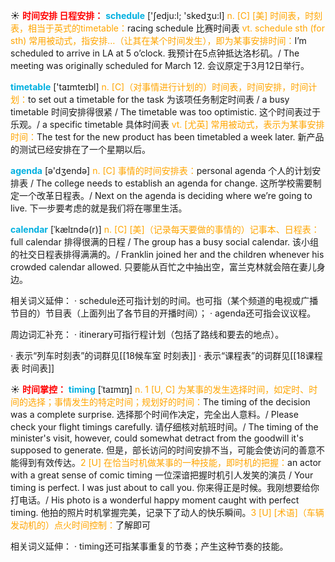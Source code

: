 ☀ <font color="red">**时间安排 日程安排：**</font>
<font color="sky blue">**schedule**</font> ['ʃedju:l; 'skedӡu:l] 
<font color="orange">n. [C] [美] 时间表，时刻表，相当于英式的timetable：</font>racing schedule 比赛时间表 <font color="orange">vt. schedule sth (for sth) 常用被动式，指安排…（让其在某个时间发生），即为某事安排时间：</font>I’m scheduled to arrive in LA at 5 o’clock. 我预计在5点钟抵达洛杉矶。/ The meeting was originally scheduled for March 12. 会议原定于3月12日举行。

<font color="sky blue">**timetable**</font> ['taɪmteɪbl] 
<font color="orange">n. [C]（对事情进行计划的）时间表，时间安排，时间计划：</font>to set out a timetable for the task 为该项任务制定时间表 / a busy timetable 时间安排得很紧 / The timetable was too optimistic. 这个时间表过于乐观。/ a specific timetable 具体时间表 <font color="orange">vt. [尤英] 常用被动式，表示为某事安排时间：</font>The test for the new product has been timetabled a week later. 新产品的测试已经安排在了一个星期以后。

<font color="sky blue">**agenda**</font> [ə'dӡendə] 
<font color="orange">n. [C] 事情的时间安排表：</font>personal agenda 个人的计划安排表 / The college needs to establish an agenda for change. 这所学校需要制定一个改革日程表。/ Next on the agenda is deciding where we’re going to live. 下一步要考虑的就是我们将在哪里生活。
           
<font color="sky blue">**calendar**</font> [ˈkælɪndə(r)]
<font color="orange">n. [C] [美]（记录每天要做的事情的）记事本、日程表：</font>full calendar 排得很满的日程 / The group has a busy social calendar. 该小组的社交日程表排得满满的。/ Franklin joined her and the children whenever his crowded calendar allowed. 只要能从百忙之中抽出空，富兰克林就会陪在妻儿身边。

相关词义延伸：
· schedule还可指计划的时间。也可指（某个频道的电视或广播节目的）节目表（上面列出了各节目的开播时间）；
· agenda还可指会议议程。

周边词汇补充：
· itinerary可指行程计划（包括了路线和要去的地点）。

· 表示“列车时刻表”的词群见[[18候车室 时刻表]]
· 表示“课程表”的词群见[[18课程表 时间表]]

☀ <font color="red">**时间掌控：**</font>
<font color="sky blue">**timing**</font> [ˈtaɪmɪŋ]
<font color="orange">n. 1 [U, C] 为某事的发生选择时间，如定时、时间的选择；事情发生的特定时间；规划好的时间：</font>The timing of the decision was a complete surprise. 选择那个时间作决定，完全出人意料。/ Please check your flight timings carefully. 请仔细核对航班时间。/ The timing of the minister's visit, however, could somewhat detract from the goodwill it's supposed to generate. 但是，部长访问的时间安排不当，可能会使访问的善意不能得到有效传达。<font color="orange">2 [U] 在恰当时机做某事的一种技能，即时机的把握：</font>an actor with a great sense of comic timing 一位深谙把握时机引人发笑的演员 / Your timing is perfect. I was just about to call you. 你来得正是时候。我刚想要给你打电话。/ His photo is a wonderful happy moment caught with perfect timing. 他拍的照片时机掌握完美，记录下了动人的快乐瞬间。<font color="orange">3 [U] [术语]（车辆发动机的）点火时间控制：</font>了解即可

相关词义延伸：
· timing还可指某事重复的节奏；产生这种节奏的技能。